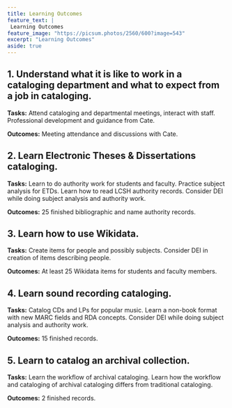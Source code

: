 ```yaml
---
title: Learning Outcomes
feature_text: |
 Learning Outcomes
feature_image: "https://picsum.photos/2560/600?image=543"
excerpt: "Learning Outcomes"
aside: true
---
```



## 1. Understand what it is like to work in a cataloging department and what to expect from a job in cataloging. 

**Tasks:** Attend cataloging and departmental meetings, interact with staff. Professional development and guidance from Cate. 

**Outcomes:** Meeting attendance and discussions with Cate.

## 2. Learn Electronic Theses & Dissertations cataloging. 
**Tasks:** Learn to do authority work for students and faculty. Practice subject analysis for ETDs. Learn how to read LCSH authority records. Consider DEI while doing subject analysis and authority work.

**Outcomes:** 25 finished bibliographic and name authority records. 

## 3. Learn how to use Wikidata.
**Tasks:** Create items for people and possibly subjects. Consider DEI in creation of items describing people.

**Outcomes:** At least 25 Wikidata items for students and faculty members.

## 4. Learn sound recording cataloging.
**Tasks:** Catalog CDs and LPs for popular music. Learn a non-book format with new MARC fields and RDA concepts. Consider DEI while doing subject analysis and authority work.

**Outcomes:** 15 finished records.

## 5. Learn to catalog an archival collection.
**Tasks:** Learn the workflow of archival cataloging. Learn how the workflow and cataloging of archival cataloging differs from traditional cataloging.

**Outcomes:** 2 finished records.

